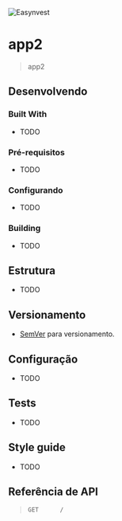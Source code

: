 ![Easynvest](https://bitbucket-assetroot.s3.amazonaws.com/c/photos/2017/Dec/22/3901109652-10-easynvest-EF_avatar.png)
# app2
> app2

## Desenvolvendo

### Built With

 * TODO

### Pré-requisitos

 * TODO

### Configurando

 * TODO

### Building

 * TODO

## Estrutura

 * TODO

## Versionamento

 * [SemVer](http://semver.org/) para versionamento.

## Configuração

 * TODO

## Tests

 * TODO

## Style guide

 * TODO

## Referência de API

> `GET      /	                `